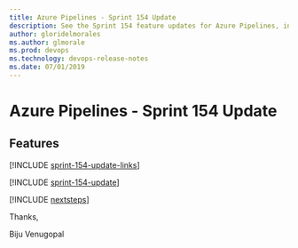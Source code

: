 ```yaml
---
title: Azure Pipelines - Sprint 154 Update
description: See the Sprint 154 feature updates for Azure Pipelines, including next steps.
author: gloridelmorales
ms.author: glmorale
ms.prod: devops
ms.technology: devops-release-notes
ms.date: 07/01/2019
---
```


# Azure Pipelines - Sprint 154 Update

## Features

[!INCLUDE [sprint-154-update-links](../_shared/pipelines/sprint-154-update-links.md)]

[!INCLUDE [sprint-154-update](../_shared/pipelines/sprint-154-update.md)]

[!INCLUDE [nextsteps](../_shared/nextsteps.md)]

Thanks,

Biju Venugopal

